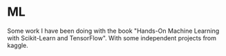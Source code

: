 # ML
Some work I have been doing with the book "Hands-On Machine Learning with Scikit-Learn and TensorFlow". With some independent projects from kaggle.
